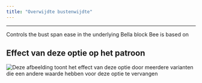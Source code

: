 ```yaml
---
title: "Overwijdte bustenwijdte"
---
```


***

Controls the bust span ease in the underlying Bella block Bee is based on

## Effect van deze optie op het patroon

![Deze afbeelding toont het effect van deze optie door meerdere varianten die een andere waarde hebben voor deze optie te vervangen](bee_bustspanease_sample.svg "Effect van deze optie op het patroon")
